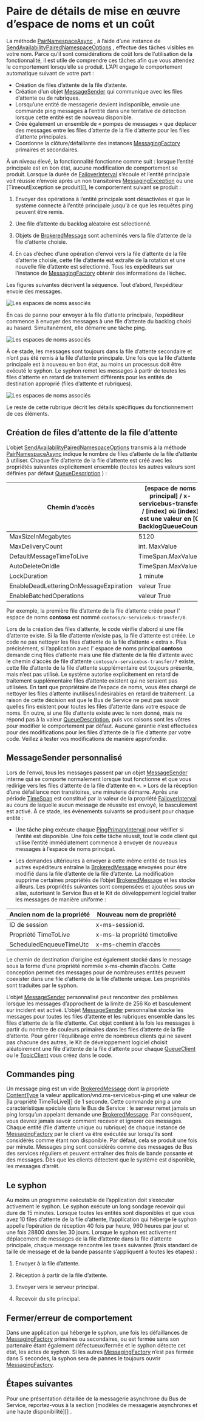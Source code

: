 <properties 
    pageTitle="Bus de service associés des espaces de noms | Microsoft Azure"
    description="Détails d’implémentation de paires espace de noms et de coût"
    services="service-bus"
    documentationCenter="na"
    authors="sethmanheim"
    manager="timlt"
    editor="" /> 
<tags 
    ms.service="service-bus"
    ms.devlang="na"
    ms.topic="article"
    ms.tgt_pltfrm="na"
    ms.workload="na"
    ms.date="10/04/2016"
    ms.author="sethm" />

# <a name="paired-namespace-implementation-details-and-cost-implications"></a>Paire de détails de mise en œuvre d’espace de noms et un coût

La méthode [PairNamespaceAsync][] , à l’aide d’une instance de [SendAvailabilityPairedNamespaceOptions][] , effectue des tâches visibles en votre nom. Parce qu’il sont considérations de coût lors de l’utilisation de la fonctionnalité, il est utile de comprendre ces tâches afin que vous attendez le comportement lorsqu’elle se produit. L’API engage le comportement automatique suivant de votre part :

-   Création de files d’attente de la file d’attente.
-   Création d’un objet [MessageSender][] qui communique avec les files d’attente ou de rubriques.
-   Lorsqu’une entité de messagerie devient indisponible, envoie une commande ping messages à l’entité dans une tentative de détection lorsque cette entité est de nouveau disponible.
-   Crée également un ensemble de « pompes de messages » que déplacer des messages entre les files d’attente de la file d’attente pour les files d’attente principales.
-   Coordonne la clôture/défaillante des instances [MessagingFactory][] primaires et secondaires.

À un niveau élevé, la fonctionnalité fonctionne comme suit : lorsque l’entité principale est en bon état, aucune modification de comportement se produit. Lorsque la durée de [FailoverInterval][] s’écoule et l’entité principale voit réussie n’envoie après un non transitoires [MessagingException][] ou une [TimeoutException se produit][], le comportement suivant se produit :

1.  Envoyer des opérations à l’entité principale sont désactivées et que le système connecte à l’entité principale jusqu'à ce que les requêtes ping peuvent être remis.

2.  Une file d’attente du backlog aléatoire est sélectionné.

3.  Objets de [BrokeredMessage][] sont acheminés vers la file d’attente de la file d’attente choisie.

1.  En cas d’échec d’une opération d’envoi vers la file d’attente de la file d’attente choisie, cette file d’attente est extraite de la rotation et une nouvelle file d’attente est sélectionné. Tous les expéditeurs sur l’instance de [MessagingFactory][] obtenir des informations de l’échec.

Les figures suivantes décrivent la séquence. Tout d’abord, l’expéditeur envoie des messages.

![Les espaces de noms associés][0]

En cas de panne pour envoyer à la file d’attente principale, l’expéditeur commence à envoyer des messages à une file d’attente du backlog choisi au hasard. Simultanément, elle démarre une tâche ping.

![Les espaces de noms associés][1]

À ce stade, les messages sont toujours dans la file d’attente secondaire et n’ont pas été remis à la file d’attente principale. Une fois que la file d’attente principale est à nouveau en bon état, au moins un processus doit être exécuté le syphon. Le syphon remet les messages à partir de toutes les files d’attente en retard de traitement différents pour les entités de destination approprié (files d’attente et rubriques).

![Les espaces de noms associés][2]

Le reste de cette rubrique décrit les détails spécifiques du fonctionnement de ces éléments.

## <a name="creation-of-backlog-queues"></a>Création de files d’attente de la file d’attente

L’objet [SendAvailabilityPairedNamespaceOptions][] transmis à la méthode [PairNamespaceAsync][] indique le nombre de files d’attente de la file d’attente à utiliser. Chaque file d’attente de la file d’attente est créé avec les propriétés suivantes explicitement ensemble (toutes les autres valeurs sont définies par défaut [QueueDescription][] ) :

| Chemin d’accès                                   | [espace de noms principal] / x-servicebus-transfert / [index] où [index] est une valeur en [0, BacklogQueueCount) |
|----------------------------------------|------------------------------------------------------------------------------------------------------|
| MaxSizeInMegabytes                     | 5120                                                                                                 |
| MaxDeliveryCount                       | int. MaxValue                                                                                         |
| DefaultMessageTimeToLive               | TimeSpan.MaxValue                                                                                    |
| AutoDeleteOnIdle                       | TimeSpan.MaxValue                                                                                    |
| LockDuration                           | 1 minute                                                                                             |
| EnableDeadLetteringOnMessageExpiration | valeur True                                                                                                 |
| EnableBatchedOperations                | valeur True                                                                                                 |

Par exemple, la première file d’attente de la file d’attente créée pour l' espace de noms **contoso** est nommé `contoso/x-servicebus-transfer/0`.

Lors de la création des files d’attente, le code vérifie d’abord si une file d’attente existe. Si la file d’attente n’existe pas, la file d’attente est créée. Le code ne pas nettoyer les files d’attente de la file d’attente « extra ». Plus précisément, si l’application avec l' espace de noms principal **contoso** demande cinq files d’attente mais une file d’attente de la file d’attente avec le chemin d’accès de file d’attente `contoso/x-servicebus-transfer/7` existe, cette file d’attente de la file d’attente supplémentaire est toujours présente, mais n’est pas utilisé. Le système autorise explicitement en retard de traitement supplémentaire files d’attente existent qui ne seraient pas utilisées. En tant que propriétaire de l’espace de noms, vous êtes chargé de nettoyer les files d’attente inutilisés/indésirables en retard de traitement. La raison de cette décision est que le Bus de Service ne peut pas savoir quelles fins existent pour toutes les files d’attente dans votre espace de noms. En outre, si une file d’attente existe avec le nom donné, mais ne répond pas à la valeur [QueueDescription][], puis vos raisons sont les vôtres pour modifier le comportement par défaut. Aucune garantie n’est effectuées pour des modifications pour les files d’attente de la file d’attente par votre code. Veillez à tester vos modifications de manière approfondie.

## <a name="custom-messagesender"></a>MessageSender personnalisé

Lors de l’envoi, tous les messages passent par un objet [MessageSender][] interne qui se comporte normalement lorsque tout fonctionne et que vous redirige vers les files d’attente de la file d’attente en «. » Lors de la réception d’une défaillance non transitoires, une minuterie démarre. Après une période [TimeSpan][] est constitué par la valeur de la propriété [FailoverInterval][] au cours de laquelle aucun message de réussite est envoyé, le basculement est activé. À ce stade, les événements suivants se produisent pour chaque entité :

- Une tâche ping exécute chaque [PingPrimaryInterval][] pour vérifier si l’entité est disponible. Une fois cette tâche réussit, tout le code client qui utilise l’entité immédiatement commence à envoyer de nouveaux messages à l’espace de noms principal.

- Les demandes ultérieures à envoyer à cette même entité de tous les autres expéditeurs entraîne la [BrokeredMessage][] envoyées pour être modifié dans la file d’attente de la file d’attente. La modification supprime certaines propriétés de l’objet [BrokeredMessage][] et les stocke ailleurs. Les propriétés suivantes sont compensées et ajoutées sous un alias, autorisant le Service Bus et le Kit de développement logiciel traiter les messages de manière uniforme :

| Ancien nom de la propriété       | Nouveau nom de propriété |
|-------------------------|-------------------|
| ID de session               | x-ms-sessionid.    |
| Propriété TimeToLive              | x-ms-la propriété timetolive   |
| ScheduledEnqueueTimeUtc | x-ms-chemin d’accès         |

Le chemin de destination d’origine est également stocké dans le message sous la forme d’une propriété nommée x-ms-chemin d’accès. Cette conception permet des messages pour de nombreuses entités peuvent coexister dans une file d’attente de la file d’attente unique. Les propriétés sont traduites par le syphon.

L’objet [MessageSender][] personnalisé peut rencontrer des problèmes lorsque les messages d’approchent de la limite de 256 Ko et basculement sur incident est activé. L’objet [MessageSender][] personnalisé stocke les messages pour toutes les files d’attente et les rubriques ensemble dans les files d’attente de la file d’attente. Cet objet contient à la fois les messages à partir du nombre de couleurs primaires dans les files d’attente de la file d’attente. Pour gérer l’équilibrage entre de nombreux clients qui ne savent pas chacune des autres, le Kit de développement logiciel choisit aléatoirement une file d’attente de la file d’attente pour chaque [QueueClient][] ou le [TopicClient][] vous créez dans le code.

## <a name="pings"></a>Commandes ping

Un message ping est un vide [BrokeredMessage][] dont la propriété [ContentType][] la valeur application/vnd.ms-servicebus-ping et une valeur de [la propriété TimeToLive][] de 1 seconde. Cette commande ping a une caractéristique spéciale dans le Bus de Service : le serveur remet jamais un ping lorsqu’un appelant demande une [BrokeredMessage][]. Par conséquent, vous devrez jamais savoir comment recevoir et ignorer ces messages. Chaque entité (file d’attente unique ou rubrique) de chaque instance de [MessagingFactory][] par le client va être exécutée sur lorsqu’ils sont considérés comme étant non disponible. Par défaut, cela se produit une fois par minute. Messages ping sont considérés comme des messages de Bus des services réguliers et peuvent entraîner des frais de bande passante et des messages. Dès que les clients détectent que le système est disponible, les messages d’arrêt.

## <a name="the-syphon"></a>Le syphon

Au moins un programme exécutable de l’application doit s’exécuter activement le syphon. Le syphon exécute un long sondage recevoir qui dure de 15 minutes. Lorsque toutes les entités sont disponibles et que vous avez 10 files d’attente de la file d’attente, l’application qui héberge le syphon appelle l’opération de réception 40 fois par heure, 960 heures par jour et une fois 28800 dans les 30 jours. Lorsque le syphon est activement déplacement de messages de la file d’attente dans la file d’attente principale, chaque message rencontre les taxes suivantes (frais standard de taille de message et de la bande passante s’appliquent à toutes les étapes) :

1.  Envoyer à la file d’attente.

2.  Réception à partir de la file d’attente.

3.  Envoyer vers le serveur principal.

4.  Recevoir du site principal.

## <a name="closefault-behavior"></a>Fermer/erreur de comportement

Dans une application qui héberge le syphon, une fois les défaillances de [MessagingFactory][] primaires ou secondaires, ou est fermée sans son partenaire étant également défectueux/fermée et le syphon détecte cet état, les actes de syphon. Si les autres [MessagingFactory][] n’est pas fermée dans 5 secondes, la syphon sera de pannes le toujours ouvrir [MessagingFactory][].

## <a name="next-steps"></a>Étapes suivantes

Pour une présentation détaillée de la messagerie asynchrone du Bus de Service, reportez-vous à la section [modèles de messagerie asynchrones et une haute disponibilité][] . 

  [PairNamespaceAsync]: https://msdn.microsoft.com/library/azure/microsoft.servicebus.messaging.messagingfactory.pairnamespaceasync.aspx
  [SendAvailabilityPairedNamespaceOptions]: https://msdn.microsoft.com/library/azure/microsoft.servicebus.messaging.sendavailabilitypairednamespaceoptions.aspx
  [MessageSender]: https://msdn.microsoft.com/library/azure/microsoft.servicebus.messaging.messagesender.aspx
  [MessagingFactory]: https://msdn.microsoft.com/library/azure/microsoft.servicebus.messaging.messagingfactory.aspx
  [FailoverInterval]: https://msdn.microsoft.com/library/azure/microsoft.servicebus.messaging.pairednamespaceoptions.failoverinterval.aspx
  [MessagingException]: https://msdn.microsoft.com/library/azure/microsoft.servicebus.messaging.messagingexception.aspx
  [Exception TimeoutException]: https://msdn.microsoft.com/library/azure/system.timeoutexception.aspx
  [BrokeredMessage]: https://msdn.microsoft.com/library/azure/microsoft.servicebus.messaging.brokeredmessage.aspx
  [QueueDescription]: https://msdn.microsoft.com/library/azure/microsoft.servicebus.messaging.queuedescription.aspx
  [TimeSpan]: https://msdn.microsoft.com/library/azure/system.timespan.aspx
  [PingPrimaryInterval]: https://msdn.microsoft.com/library/azure/microsoft.servicebus.messaging.sendavailabilitypairednamespaceoptions.pingprimaryinterval.aspx
  [QueueClient]: https://msdn.microsoft.com/library/azure/microsoft.servicebus.messaging.queueclient.aspx
  [TopicClient]: https://msdn.microsoft.com/library/azure/microsoft.servicebus.messaging.topicclient.aspx
  [ContentType]: https://msdn.microsoft.com/library/azure/microsoft.servicebus.messaging.brokeredmessage.contenttype.aspx
  [Propriété TimeToLive]: https://msdn.microsoft.com/library/azure/microsoft.servicebus.messaging.brokeredmessage.timetolive.aspx
  [Modèles de messagerie asynchrones et haute disponibilité]: service-bus-async-messaging.md
  [0]: ./media/service-bus-paired-namespaces/IC673405.png
  [1]: ./media/service-bus-paired-namespaces/IC673406.png
  [2]: ./media/service-bus-paired-namespaces/IC673407.png
